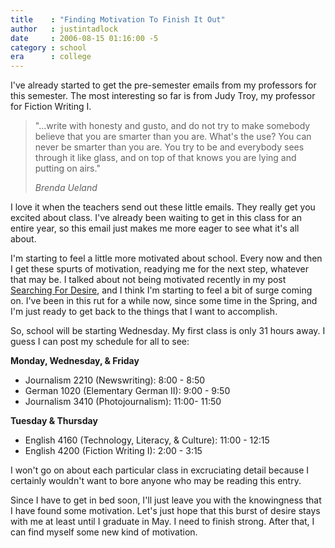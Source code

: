 ```yaml
---
title    : "Finding Motivation To Finish It Out"
author   : justintadlock
date     : 2006-08-15 01:16:00 -5
category : school
era      : college
---
```


I've already started to get the pre-semester emails from my professors for this semester. The most interesting so far is from Judy Troy, my professor for Fiction Writing I.

<blockquote>
"...write with honesty and gusto, and do not try to make somebody believe that you are smarter than you are. What's the use? You can never be smarter than you are. You try to be and everybody sees through it like glass, and on top of that knows you are lying and putting on airs."

<em>Brenda Ueland</em>
</blockquote>

I love it when the teachers send out these little emails.  They really get you excited about class. I've already been waiting to get in this class for an entire year, so this email just makes me more eager to see what it's all about.

I'm starting to feel a little more motivated about school. Every now and then I get these spurts of motivation, readying me for the next step, whatever that may be.  I talked about not being motivated recently in my post <a href="http://www.justintadlock.com/archives/2006/07/30/searching-for-desire" title="Searching For Desire: 07/30/2006"> Searching For Desire</a>, and I think I'm starting to feel a bit of surge coming on. I've been in this rut for a while now, since some time in the Spring, and I'm just ready to get back to the things that I want to accomplish.

So, school will be starting Wednesday.  My first class is only 31 hours away. I guess I can post my schedule for all to see:

<strong>Monday, Wednesday, &amp; Friday</strong>

<ul>
<li>Journalism 2210 (Newswriting): 8:00 - 8:50</li>
<li>German 1020 (Elementary German II): 9:00 - 9:50</li>
<li>Journalism 3410 (Photojournalism): 11:00- 11:50</li>
</ul>

<strong>Tuesday &amp; Thursday</strong>

<ul>
<li>English 4160 (Technology, Literacy, &amp; Culture): 11:00 - 12:15</li>
<li>English 4200 (Fiction Writing I): 2:00 - 3:15</li>
</ul>

I won't go on about each particular class in excruciating detail because I certainly wouldn't want to bore anyone who may be reading this entry.

Since I have to get in bed soon, I'll just leave you with the knowingness that I have found some motivation. Let's just hope that this burst of desire stays with me at least until I graduate in May.  I need to finish strong.  After that, I can find myself some new kind of motivation.
